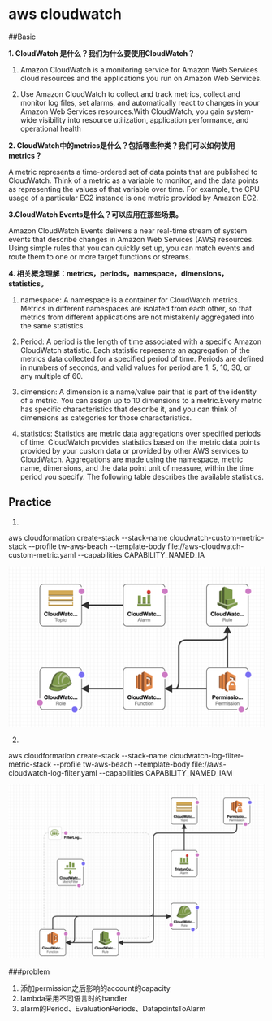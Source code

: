 # aws cloudwatch

##Basic

**1. CloudWatch 是什么？我们为什么要使用CloudWatch？**

1) Amazon CloudWatch is a monitoring service for Amazon Web Services cloud resources and the
   applications you run on Amazon Web Services.

2) Use Amazon CloudWatch to collect and track metrics, collect and monitor log files, set alarms,
   and automatically react to changes in your Amazon Web Services resources.With CloudWatch, you gain system-wide visibility into resource utilization, application performance, and operational health

**2. CloudWatch中的metrics是什么？包括哪些种类？我们可以如何使用metrics？**

A metric represents a time-ordered set of data points that are published to CloudWatch. Think of a metric as a variable to monitor, and the data points as representing the values of that variable over time. For example, the CPU usage of a particular EC2 instance is one metric provided by Amazon EC2.


**3.CloudWatch Events是什么？可以应用在那些场景。**

Amazon CloudWatch Events delivers a near real-time stream of system events that describe changes in Amazon Web Services (AWS) resources. Using simple rules that you can quickly set up, you can match events and route them to one or more target functions or streams.

**4. 相关概念理解：metrics，periods，namespace，dimensions，statistics。**

1) namespace: A namespace is a container for CloudWatch metrics. Metrics in different namespaces are isolated from each other, so that metrics from different applications are not mistakenly aggregated into the same statistics.

2) Period: A period is the length of time associated with a specific Amazon CloudWatch statistic. Each statistic represents an aggregation of the metrics data collected for a specified period of time. Periods are defined in numbers of seconds, and valid values for period are 1, 5, 10, 30, or any multiple of 60.

3) dimension: A dimension is a name/value pair that is part of the identity of a metric. You can assign up to 10 dimensions to a metric.Every metric has specific characteristics that describe it, and you can think of dimensions as categories for those characteristics.

4) statistics: Statistics are metric data aggregations over specified periods of time. CloudWatch provides statistics based on the metric data points provided by your custom data or provided by other AWS services to CloudWatch. Aggregations are made using the namespace, metric name, dimensions, and the data point unit of measure, within the time period you specify. The following table describes the available statistics.

## Practice
1)
aws cloudformation create-stack --stack-name cloudwatch-custom-metric-stack --profile tw-aws-beach --template-body file://aws-cloudwatch-custom-metric.yaml  --capabilities CAPABILITY_NAMED_IA

![metric](custom_metric.png)

2)
aws cloudformation create-stack --stack-name cloudwatch-log-filter-metric-stack --profile tw-aws-beach --template-body file://aws-cloudwatch-log-filter.yaml --capabilities CAPABILITY_NAMED_IAM

![log](log_filter.png)

###problem

1. 添加permission之后影响的account的capacity
2. lambda采用不同语言时的handler
3. alarm的Period、EvaluationPeriods、DatapointsToAlarm
